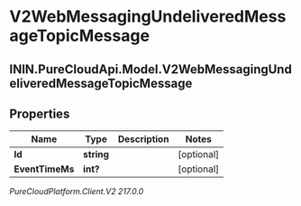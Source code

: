 # V2WebMessagingUndeliveredMessageTopicMessage

## ININ.PureCloudApi.Model.V2WebMessagingUndeliveredMessageTopicMessage

## Properties

|Name | Type | Description | Notes|
|------------ | ------------- | ------------- | -------------|
| **Id** | **string** |  | [optional] |
| **EventTimeMs** | **int?** |  | [optional] |



_PureCloudPlatform.Client.V2 217.0.0_
